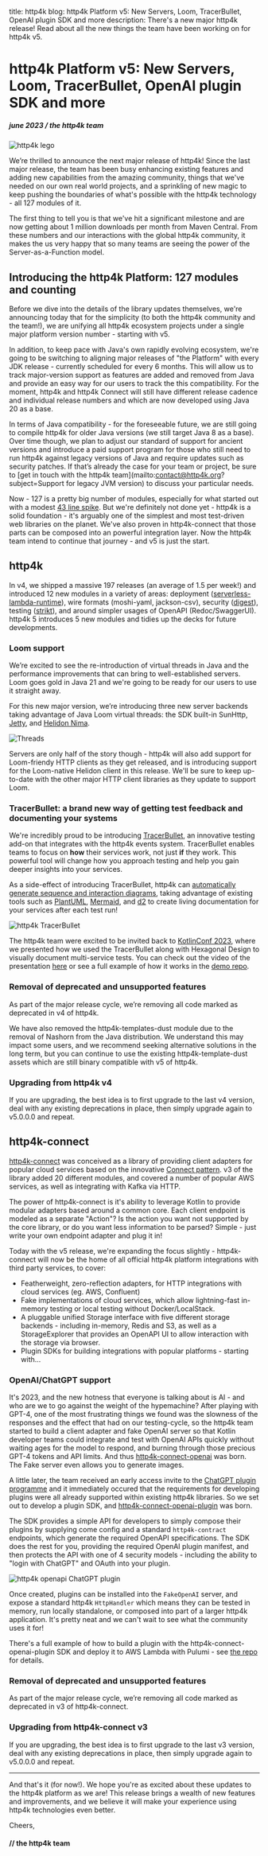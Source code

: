 title: http4k blog: http4k Platform v5: New Servers, Loom, TracerBullet, OpenAI plugin SDK and more
description:  There's a new major http4k release! Read about all the new things the team have been working on for http4k v5.

# http4k Platform v5: New Servers, Loom, TracerBullet, OpenAI plugin SDK and more

##### june 2023 / the http4k team

<img class="blogImageSmall" src="./lego.png" alt="http4k lego"/>

We’re thrilled to announce the next major release of http4k! Since the last major release, the team has been busy enhancing existing features and adding new capabilities from the amazing community, things that we've needed on our own real world projects, and a sprinkling of new magic to keep pushing the boundaries of what's possible with the http4k technology - all 127 modules of it.

The first thing to tell you is that we've hit a significant milestone and are now getting about 1 million downloads per month from Maven Central. From these numbers and our interactions with the global http4k community, it makes the us very happy that so many teams are seeing the power of the Server-as-a-Function model.

## Introducing the http4k Platform: 127 modules and counting

Before we dive into the details of the library updates themselves, we're announcing today that for the simplicity (to both the http4k community and the team!), we are unifying all http4k ecosystem projects under a single major platform version number - starting with v5. 

In addition, to keep pace with Java's own rapidly evolving ecosystem, we're going to be switching to aligning major releases of "the Platform"  with every JDK release - currently scheduled for every 6 months. This will allow us to track major-version support as features are added and removed from Java and provide an easy way for our users to track the this compatibility. For the moment, http4k and http4k Connect will still have different release cadence and individual release numbers and which are now developed using Java 20 as a base.

In terms of Java compatibility - for the foreseeable future, we are still going to compile http4k for older Java versions (we still target Java 8 as a base). Over time though, we plan to adjust our standard of support for ancient versions and introduce a paid support program for those who still need to run http4k against legacy versions of Java and require updates such as security patches. If that’s already the case for your team or project, be sure to [get in touch with the http4k team](mailto:contact@http4k.org?subject=Support for legacy JVM version) to discuss your particular needs.

Now - 127 is a pretty big number of modules, especially for what started out with a modest [43 line spike]. But we're definitely not done yet - http4k is a solid foundation - it's arguably one of the simplest and most test-driven web libraries on the planet. We've also proven in http4k-connect that those parts can be composed into an powerful integration layer. Now the http4k team intend to continue that journey - and v5 is just the start.

## http4k

In v4, we shipped a massive 197 releases (an average of 1.5 per week!) and introduced 12 new modules in a variety of areas: deployment ([serverless-lambda-runtime]), wire formats (moshi-yaml, jackson-csv), security ([digest]), testing ([strikt]), and around simpler usages of OpenAPI (Redoc/SwaggerUI). http4k 5 introduces 5 new modules and tidies up the decks for future developments.

### Loom support

We’re excited to see the re-introduction of virtual threads in Java and the performance improvements that can bring to well-established servers. Loom goes gold in Java 21 and we're going to be ready for our users to use it straight away.

For this new major version, we’re introducing three new server backends taking advantage of Java Loom virtual threads: the SDK built-in SunHttp, [Jetty], and [Helidon Nima].

<img class="blogImageSmall" src="./threads.png" alt="Threads"/>

Servers are only half of the story though - http4k will also add support for Loom-friendy HTTP clients as they get released, and is introducing support for the Loom-native Helidon client in this release. We'll be sure to keep up-to-date with the other major HTTP client libraries as they update to support Loom.

### TracerBullet: a brand new way of getting test feedback and documenting your systems

We're incredibly proud to be introducing [TracerBullet], an innovative testing add-on that integrates with the http4k events system. TracerBullet enables teams to focus on **how** their services work, not just **if** they work. This powerful tool will change how you approach testing and help you gain deeper insights into your services.

As a side-effect of introducing TracerBullet, http4k can [automatically generate sequence and interaction diagrams], taking advantage of existing tools such as [PlantUML], [Mermaid], and [d2] to create living documentation for your services after each test run!

<img class="blogImageSmall" src="./tracerbullet.png" alt="http4k TracerBullet"/>

The http4k team were excited to be invited back to [KotlinConf 2023], where we presented how we used the TracerBullet along with Hexagonal Design to visually document multi-service tests. You can check out the video of the presentation [here] or see a full example of how it works in the [demo repo].

### Removal of deprecated and unsupported features

As part of the major release cycle, we’re removing all code marked as deprecated in v4 of http4k.

We have also removed the http4k-templates-dust module due to the removal of Nashorn from the Java distribution. We understand this may impact some users, and we recommend seeking alternative solutions in the long term, but you can continue to use the existing http4k-template-dust assets which are still binary compatible  with v5 of http4k.

### Upgrading from http4k v4
If you are upgrading, the best idea is to first upgrade to the last v4 version, deal with any existing deprecations in place, then simply upgrade again to v5.0.0.0 and repeat.

## http4k-connect

[http4k-connect] was conceived as a library of providing client adapters for popular cloud services based on the innovative [Connect pattern]. v3 of the library added 20 different modules, and covered a number of popular AWS services, as well as integrating with Kafka via HTTP.

The power of http4k-connect is it's ability to leverage Kotlin to provide modular adapters based around a common core. Each client endpoint is modeled as a separate "Action"? Is the action you want not supported by the core library, or do you want less information to be parsed?  Simple - just write your own endpoint adapter and plug it in!

Today with the v5 release, we're expanding the focus slightly - http4k-connect will now be the home of all official http4k platform integrations with third party services, to cover:

- Featherweight, zero-reflection adapters, for HTTP integrations with cloud services (eg. AWS, Confluent)
- Fake implementations of cloud services, which allow lightning-fast in-memory testing or local testing without Docker/LocalStack.
- A pluggable unified Storage interface with five different storage backends - including in-memory, Redis and S3, as well as a StorageExplorer that provides an OpenAPI UI to allow interaction with the storage via browser.
- Plugin SDKs for building integrations with popular platforms - starting with...

### OpenAI/ChatGPT support

It's 2023, and the new hotness that everyone is talking about is AI - and who are we to go against the weight of the hypemachine? After playing with GPT-4, one of the most frustrating things we found was the slowness of the responses and the effect that had on our testing-cycle, so the http4k team started to build a client adapter and fake OpenAI server so that Kotlin developer teams could integrate and test with OpenAI APIs quickly without waiting ages for the model to respond, and burning through those precious GPT-4 tokens and API limits. And thus [http4k-connect-openai] was born. The Fake server even allows you to generate images.

A little later, the team received an early access invite to the [ChatGPT plugin programme] and it immediately occured that the requirements for developing plugins were all already supported within existing http4k libraries. So we set out to develop a plugin SDK, and [http4k-connect-openai-plugin] was born.

The SDK provides a simple API for developers to simply compose their plugins by supplying come config and a standard `http4k-contract` endpoints, which generate the required OpenAPI specifications. The SDK does the rest for you, providing the required OpenAI plugin manifest, and then protects the API with one of 4 security models - including the ability to "login with ChatGPT" and OAuth into your plugin.

<img class="blogImage" src="./chatgpt.png" alt="http4k openapi ChatGPT plugin"/>

Once created, plugins can be installed into the `FakeOpenAI` server, and expose a standard http4k `HttpHandler` which means they can be tested in memory, run locally standalone, or composed into part of a larger http4k application. It's pretty neat and we can't wait to see what the community uses it for!

There's a full example of how to build a plugin with the http4k-connect-openai-plugin SDK and deploy it to AWS Lambda with Pulumi - see [the repo] for details.

### Removal of deprecated and unsupported features

As part of the major release cycle, we’re removing all code marked as deprecated in v3 of http4k-connect.

### Upgrading from http4k-connect v3
If you are upgrading, the best idea is to first upgrade to the last v3 version, deal with any existing deprecations in place, then simply upgrade again to v5.0.0.0 and repeat.

<hr>

And that's it (for now!). We hope you're as excited about these updates to the http4k platform as we are! This release brings a wealth of new features and improvements, and we believe it will make your experience using http4k technologies even better.

Cheers,

#### // the http4k team

[http4k]: https://http4k.org
[43 line spike]: https://bit.ly/BarelyMagical
[http4k-connect]: https://github.com/http4k/http4k-connect
[serverless-lambda-runtime]: /guide/tutorials/going_native_with_graal_on_aws_lambda
[digest]: /guide/reference/digest
[strikt]: /guide/reference/strikt/
[Helidon Nima]: https://helidon.io/nima
[Jetty]: https://github.com/eclipse/jetty.project/issues/8007
[TracerBullet]: /guide/reference/tracerbullet/
[PlantUML]: https://plantuml.com/
[Mermaid]: https://mermaid.live/
[d2]: https://d2lang.com/
[KotlinConf 2023]: https://kotlinconf.com/
[automatically generate sequence and interaction diagrams]: /guide/howto/self_document_systems_with_tests
[here]: https://bit.ly/hyperpyramid-kotlinconf
[Connect pattern]: https://dentondav.id/posts/2021/02/smash-your-adapter-monolith
[http4k-connect-openai]: https://github.com/http4k/http4k-connect/tree/master/openai
[the repo]: https://github.com/http4k/http4k-connect-examples/tree/master/developing-openai-plugins
[ChatGPT plugin programme]: https://openai.com/blog/chatgpt-plugins
[http4k-connect-openai-plugin]: https://mvnrepository.com/artifact/org.http4k/http4k-connect-openai-plugin
[demo repo]: https://github.com/http4k/exploring-the-testing-hyperpyramid

